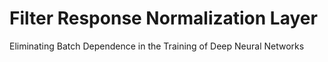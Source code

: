 # Filter Response Normalization Layer
Eliminating Batch Dependence in the Training of Deep Neural Networks